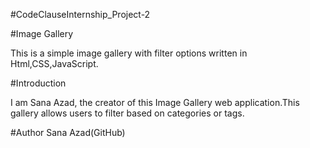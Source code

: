 #CodeClauseInternship_Project-2


#Image Gallery

This is a simple image gallery with filter options written in Html,CSS,JavaScript.


#Introduction

I am Sana Azad, the creator of this Image Gallery web application.This gallery allows users to filter based on categories or tags.

#Author
Sana Azad(GitHub)
